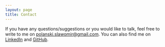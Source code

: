 ```yaml
---
layout: page
title: Contact
---
```


If you have any questions/suggestions or you would like to talk, feel free to write to me on [polanski.slawomir@gmail.com](polanski.slawomir@gmail.com). You can also find me on [LinkedIn](https://linkedin.com/in/slawomirpolanski) and [GitHub](https://github.com/spolanski).
